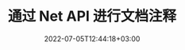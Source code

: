 ---
############################# Static ############################
layout: "product"
date: 2022-07-05T12:44:18+03:00
draft: false

product: "Annotation"
product_tag: "annotation"
platform: "Net"
platform_tag: "net"

############################# Head ############################
head_title: "Net 文档注释 API |查看和注释 PDF Word Excel PPTX 图像"
head_description: "Net 文档注释 API。查看、标记、评论和注释 PDF Word DOCX、Excel XLSX、PPTX、EML EMLX、VSS VSD、OTP、CAD 和图像文件格式."

############################# Header ############################
title: "通过 Net API 进行文档注释"
description: "构建具有查看和注释 PDF、HTML、MS Office 和其他文档格式的 Net 应用程序，而无需安装任何外部软件."
button:
    enable: true
    icon: "fas fa-arrow-down"
    label: "下载免费试用版"
    link: "https://downloads.groupdocs.com/annotation/net"

############################# SubMenu ############################
submenu:
    enable: true
    
    left:
        img_alt: "GroupDocs.Annotation for Net"
        image: "https://www.groupdocs.cloud/templates/groupdocs/images/product-logos/groupdocs-annotation-net.png"
        product: "GroupDocs.Annotation"
        platform: "Net"

    middle:
        button:
            # button loop
            - link: "#overview"
              text: "概述"

            # button loop
            - link: "#features"
              text: "特征"

            # button loop
            - link: "#support"
              text: "Support"

            # button loop
            - link: "https://products.groupdocs.app/annotation"
              text: "Live Demo"

            # button loop
            - link: "https://purchase.groupdocs.com/pricing/annotation/net"
              text: "价钱"

    right:
        link_download: "https://downloads.groupdocs.com/annotation"
        link_learn: "https://docs.groupdocs.com/annotation/net/"
        link_buy: "https://purchase.groupdocs.com"

############################# Overview ############################
overview:
    enable: true
    content: |
      GroupDocs.Annotation Net API 是一款产品，可让您在不同平台和操作系统（如 Android、MacOS、Linux、Windows）上处理文档中的注释。 GroupDocs.Annotation 提供了一个具有简单 API 的库，该库具有许多优点：例如，如果您需要对数据保密或选择使用该库需要多少功率，或者使用注释部分更改工作，则该库非常轻巧灵活。

        GroupDocs.Annotation for Net API 允许您使用不同类型的注释，包括：文本、折线、区域、下划线、点、水印、箭头、椭圆、文本替换、距离、文本字段、资源编辑等. 并支持最流行的文档格式，如：PDF、HTML、Microsoft Office Word、Excel 电子表格、PowerPoint 演示文稿、Visio、Outlook 电子邮件、图像、元文件、CAD 绘图和各种其他格式。 API 提供了获取文档页面缩略图的能力，并支持在 PDF 文件中导入和导出注释。

        使用库，您可以添加 [添加](/annotation/net/add/bmp/)、[编辑](/annotation/net/edit/bmp/)、[提炼](/annotation /net/extract/bmp/) 和 [删除](/annotation/net/remove/bmp/) 文档中的注释，旋转文档，更改缩略图解决方案，这不是所有的完整列表可能性。它还提供了一套全面的数据对象，可根据您在所有支持的文档格式中的要求自定义注释属性。

        使用 Net API 的 GroupDocs.Annotation 非常简单，只包含几个基本步骤。首先，您需要设置许可证，然后选择要使用的文件，然后以某种方式使用文档注释（删除/编辑/提取/删除）进行操作并保存结果。有关更多信息，请参阅产品 [文档](https://docs.groupdocs.com/annotation/net/getting-started/) 或我们的 [示例](https://github.com/groupdocs-annotation /GroupDocs.Annotation-for-.Net) 设置。

        GroupDocs.Annotation 会定期更新并为其客户提供支持，随时欢迎您向我们提出问题或发送您的想法或告诉我们您对新事物的需求，我们很乐意在新版本中实施它。
    tabs:
      enable: true
      
      ## TAB ONE ##
      tab_one:
        description: |
          以下是 GroupDocs.Annotation for Net 的概述：
      
        right:
          enable: true
          icon: "fab fa-html5"
          title: "概述"
          content: |
            * 添加注释
            * 导出注释
            * 导入注释
            * 基于回复的评论
            * 注释兼容性
      
      ## TAB TWO ##
      tab_two:
        description: |
          GroupDocs.Annotation for Net 支持所有流行的 [文档文件格式](https://docs.groupdocs.com/annotation/net/supported-document-formats/)，包括：微软办公软件、PDF、图像等。
        left:
          enable: true
          table:
            # table loop
            - title: "Microsoft Office Formats"
              content: |
                * **Word**: [DOC](/annotation/net/add/doc/), [DOCX](/annotation/net/add/docx/), [DOCM](/annotation/net/add/docm/), [DOT](/annotation/net/add/dot/), [DOTX](/annotation/net/add/dotx/), [RTF](/annotation/net/add/rtf/)
                * **Excel**: [XLS](/annotation/net/add/xls/), [XLSX](/annotation/net/add/xlsx/), [XLSB](/annotation/net/add/xlsb/), [XLSM](/annotation/net/add/xlsm/)
                * **PowerPoint**: [PPT](/annotation/net/add/ppt/), [PPTX](/annotation/net/add/pptx/), [PPS](/annotation/net/add/pps/), [PPSX](/annotation/net/add/ppsx/), [POTM](/annotation/net/add/potm/), [POTX](/annotation/net/add/potx/), [PPSM](/annotation/net/add/ppsm/), [PPTM](/annotation/net/add/pptm/), [WMF](/annotation/net/add/wmf/), [EMF](/annotation/net/add/emf/)
                * **Outlook**: [EML](/annotation/net/add/eml/), [EMLX](/annotation/net/add/emlx/), [MSG](/annotation/net/add/msg/)
                * **Visio**: [VSS](/annotation/net/add/vss/), [VST](/annotation/net/add/vst/), [VSD](/annotation/net/add/vsd/), [VSDX](/annotation/net/add/vsdx/), [VSX](/annotation/net/add/vsx/)

        right:
          enable: true
          table:
            # table loop
            - title: "微软办公格式"
              content: |
                * **Portable**: [PDF](/annotation/net/add/pdf/) (PDF/A-1a, PDF/A-1b, PDF/A-2a)
                * **OpenDocument**: [ODT](/annotation/net/add/odt/), [ODS](/annotation/net/add/ods/), [ODP](/annotation/net/add/odp/)
                * **Images**: [BMP](/annotation/net/add/bmp/), [JPG](/annotation/net/add/jpg/), [JPEG](/annotation/net/add/jpeg/), [TIFF](/annotation/net/add/tiff/), [TIF](/annotation/net/add/tif/), [PNG](/annotation/net/add/png/), [GIF](/annotation/net/add/gif/), [DCM](/annotation/net/add/dcm/), [DICOM](/annotation/net/add/dicom/)
                * **AutoCAD**: [DWG](/annotation/net/add/dwg/), [DXF](/annotation/net/add/dxf/), [CAD](/annotation/net/add/cad/)
                * **Other**: [HTM](/annotation/net/add/htm/), [HTML](/annotation/net/add/html/), [CSV](/annotation/net/add/csv/), [DJVU](/annotation/net/add/djvu/), [OTP](/annotation/net/add/otp/), [OTT](/annotation/net/add/ott/)

      ## TAB THREE ##
      tab_three:
        description: |
          GroupDocs.Annotation for Net 支持以下操作系统、框架和包管理器：
      
        left:
          enable: true
          table:
            # table loop
            - icon: "fab fa-windows"
              title: "操作系统"
              content: |
                * Windows Desktop (x86 & x64)
                * Windows Server (x86 & x64)
                * Windows Azure
                * Linux
                * MacOS

            # table loop
            - icon: "fas fa-code"
              title: "支持的框架"
              content: |
                * .NET 标准 2.0
                * .NET Framework 2.0 或更高版本
                * .NET Core 2.0 或更高版本
                * Mono 框架 1.2 或更高版本

        right:
          enable: true
          table:
            # table loop
            - icon: "fas fa-box"
              title: "包管理器"
              content: |
                * NuGet
            
            # table loop
            - icon: "fas fa-tools"
              title: "开发环境"
              content: |
                * Microsoft Visual Studio
                * Xamarin.Android
                * Xamarin.IOS
                * Xamarin.Mac
                * MonoDevelop

############################# Features ############################
features:
    enable: true
    title: "GroupDocs.Annotation for Net 功能"

    feature:
      # feature loop
      - icon: "fas fa-copy"
        link: "https://docs.groupdocs.com/annotation/net/basic-usage/"
        content: "添加、编辑和删除注释和回复"

      # feature loop
      - icon: "fas fa-eye"
        link: "https://docs.groupdocs.com/annotation/net/export-annotations/"
        content: "导出注释 to Document"

      # feature loop
      - icon: "fas fa-bolt"
        link: "https://docs.groupdocs.com/annotation/net/evaluation-limitations-and-licensing-of-groupdocs-annotation/"
        content: "计量许可证 – 根据 API 使用情况付费控制计费"
      
      # feature loop
      - icon: "fas fa-code"
        link: "https://docs.groupdocs.com/annotation/net/extract-annotations-from-document/"
        content: "单个函数调用以获取文档的所有注释"

      # feature loop
      - icon: "fas fa-cloud"
        link: "https://docs.groupdocs.com/annotation/net/add-point-annotation/"
        content: "为点注释分配值或移动现有点值"

      # feature loop
      - icon: "fas fa-remove-format"
        link: "https://docs.groupdocs.com/annotation/net/add-link-annotation/"
        content: "为 PDF、Word 和 PowerPoint 幻灯片添加链接注释"

      # feature loop
      - icon: "fas fa-comment-slash"
        link: "https://docs.groupdocs.com/annotation/net/basic-usage/"
        content: "设置注释的背景颜色或从文档中删除所有注释"

      # feature loop
      - icon: "fas fa-border-all"
        link: "https://docs.groupdocs.com/annotation/net/generate-document-pages-preview/"
        content: "准确地注释 PDF 文件 - 获取 PDF 文档和缓存页面预览的图像表示"

      # feature loop
      - icon: "fas fa-wrench"
        link: "https://docs.groupdocs.com/annotation/net/import-annotations/"
        content: "获取文档图像表示中文本注释的文本坐标"

      # feature loop
      - icon: "fas fa-columns"
        link: "https://docs.groupdocs.com/annotation/net/add-area-annotation/"
        content: "将用户评论链接到区域注释并支持嵌套评论"

      # feature loop
      - icon: "fas fa-file-word"
        link: "https://docs.groupdocs.com/annotation/net/add-arrow-annotation/"
        content: "使用箭头注释指向特定内容"

      # feature loop
      - icon: "fas fa-envelope"
        link: "https://docs.groupdocs.com/annotation/net/add-distance-annotation/"
        content: "使用距离注释绘制表示对象之间距离的线"

      # feature loop
      - icon: "fas fa-print"
        link: "https://docs.groupdocs.com/annotation/net/add-point-annotation/"
        content: "单击时弹出窗口以添加注释的基于点的注释"

      # feature loop
      - icon: "fas fa-file-archive"
        link: "https://docs.groupdocs.com/annotation/net/add-polyline-annotation/"
        content: "创建作为折线注释创建的连接线段序列"

      # feature loop
      - icon: "fas fa-lock"
        link: "https://docs.groupdocs.com/annotation/net/add-ellipse-annotation/"
        content: "创建直线段、弧段或两者的组合"

      # feature loop
      - icon: "fas fa-file-code"
        link: "https://docs.groupdocs.com/annotation/net/add-area-annotation/"
        content: "标记建议编辑的文档区域"
      
      # feature loop
      - icon: "fas fa-fill-drip"
        link: "https://docs.groupdocs.com/annotation/net/add-image-annotation/"
        content: "为 PDF、图表、Word、Excel、演示文稿和图像添加图像注释"

      # feature loop
      - icon: "fas fa-file-excel"
        link: "https://docs.groupdocs.com/annotation/net/add-annotation-to-the-document/"
        content: "在文档中添加文本字段和基于文本的图章或水印"

      # feature loop
      - icon: "fas fa-heading"
        link: "https://docs.groupdocs.com/annotation/net/add-annotation-to-the-document/"
        content: "删除、下划线或替换文档中的特定文本"

      # feature loop
      - icon: "fas fa-project-diagram"
        link: "https://docs.groupdocs.com/annotation/net/update-annotations/"
        content: "通过分配新的高度和宽度参数来调整注释大小"

      # feature loop
      - icon: "fas fa-cube"
        link: "https://docs.groupdocs.com/annotation/net/generate-document-pages-preview/"
        content: "获取文档页面的缩略图。管理各种带注释的图像和图表文档"

      # feature loop
      - icon: "fab fa-uncharted"
        link: "https://docs.groupdocs.com/annotation/net/export-annotations/"
        content: "& 注释 & 处理多页 TIFF 文件"
  
      # feature loop
      - icon: "fab fa-uncharted"
        link: "https://docs.groupdocs.com/annotation/net/add-watermark-annotation/"
        content: "调整水印注释的垂直和水平对齐方式"
  
      # feature loop
      - icon: "fab fa-uncharted"
        link: "https://docs.groupdocs.com/annotation/net/add-text-field-annotation/"
        content: "为文本字段添加文本水平对齐"

      # feature loop
      - icon: "fab fa-uncharted"
        link: "https://docs.groupdocs.com/annotation/net/document-text-info/"  
        content: "获取有关文档文本行的信息（文本、宽度、高度、缩进）"

    more_feature:
      # more_feature_loop
      - title: "支持多种类型的注释"
        content: |
          GroupDocs.Annotation for .NET 使您能够使用各种类型的注释。这在与您的团队合作完成任务时提供了自由和轻松的沟通。您可以使用注释，例如区域注释（将区域标记为矩形并为其添加注释）、点注释（在文档中的任何位置粘贴注释）、文本注释（为选定文本添加注释）、删除线/下划线注释（应用于段落）、折线注释（绘制形状和手绘线）、箭头注释（带有附加注释的箭头指针）、椭圆注释（在椭圆内显示文本）、距离注释（绘制表示对象之间距离的线）、链接注释（添加支持的文档格式的 Web 链接）和水印注释（可以在文档中添加文本戳记或水印）。

          ```cs
          // 初始化 AnnotationInfo 列表
          List<AnnotationInfo> annotations = new List<AnnotationInfo>();
          // 初始化文本注释
          AnnotationInfo textAnnotation = new AnnotationInfo
          {
            Box = new Rectangle((float)265.44, (float)153.86, 206, 36), Type = AnnotationType.Text 
          };
          // 将注释添加到列表
          annotations.Add(textAnnotation);
          // 获取输入文件流
          Stream inputFile = new FileStream("D:/input.pdf", FileMode.Open, File
          .ReadWrite);
          // 导出注释并保存输出文件
          CommonUtilities.SaveOutputDocument(inputFile, annotations, DocumentType.Pdf);
          ```

############################# Support ############################
support:
    enable: true

############################# Solutions ############################
solutions:
    enable: true
    title: "GroupDocs.Annotation 为其他流行的开发环境提供文档查看 API"

    solution:
        # solution loop
        - img_alt: "GroupDocs.Annotation for Java"
          image: "/border/groupdocs-annotation-java.svg"
          product: "GroupDocs.Annotation"
          platform: "Java"
          link: "/annotation/java/"

############################# Back to top ###############################
back_to_top:
  enable: true
---